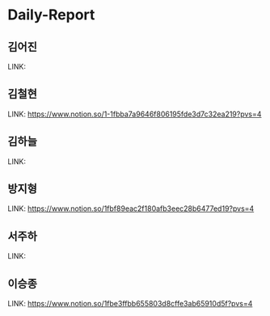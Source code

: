 # Daily-Report
## 김어진
LINK: 

## 김철현
LINK: https://www.notion.so/1-1fbba7a9646f806195fde3d7c32ea219?pvs=4

## 김하늘
LINK: 

## 방지형
LINK: https://www.notion.so/1fbf89eac2f180afb3eec28b6477ed19?pvs=4

## 서주하
LINK: 

## 이승종
LINK: https://www.notion.so/1fbe3ffbb655803d8cffe3ab65910d5f?pvs=4
